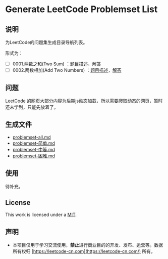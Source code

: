 # Generate LeetCode  Problemset List

## 说明

为LeetCode的问题集生成目录导航列表。

形式为：

- [ ] 0001.两数之和(Two Sum) ：[题目描述](https://leetcode-cn.com/problems/two-sum/)，[解答](https://leetcode-cn.com/problems/two-sum/solution/)
- [ ] 0002.两数相加(Add Two Numbers) ：[题目描述](https://leetcode-cn.com/problems/add-two-numbers)，[解答](https://leetcode-cn.com/problems/add-two-numbers/solution/)

## 问题

LeetCode  的网页大部分内容为后期js动态加载，所以需要爬取动态的网页，暂时还未学到，只能先放着了。

## 生成文件

- [problemset-all.md](https://github.com/yansheng836/GLPL/blob/master/problemset-all.md)
- [problemset-简单.md](https://github.com/yansheng836/GLPL/blob/master/problemset-简单.md)
- [problemset-中等.md](https://github.com/yansheng836/GLPL/blob/master/problemset-中等.md)
- [problemset-困难.md](https://github.com/yansheng836/GLPL/blob/master/problemset-困难.md)

## 使用

待补充。

## License

This work is licensed under a [MIT](https://github.com/yansheng836/GLPL/blob/master/LICENSE.txt).

## 声明

- 本项目仅用于学习交流使用，**禁止**进行商业目的的开发、发布、运营等。数据所有权归 [https://leetcode-cn.com](https://leetcode-cn.com/) 所有。